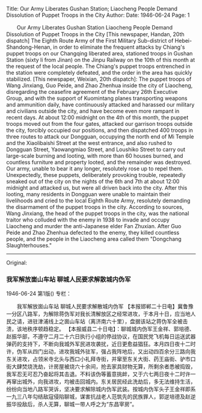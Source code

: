 Title: Our Army Liberates Gushan Station; Liaocheng People Demand Dissolution of Puppet Troops in the City
Author:
Date: 1946-06-24
Page: 1

　　Our Army Liberates Gushan Station
    Liaocheng People Demand Dissolution of Puppet Troops in the City
    [This newspaper, Handan, 20th dispatch] The Eighth Route Army of the First Military Sub-district of Hebei-Shandong-Henan, in order to eliminate the frequent attacks by Chiang's puppet troops on our Changqing liberated area, stationed troops in Gushan Station (sixty li from Jinan) on the Jinpu Railway on the 10th of this month at the request of the local people. The Chiang's puppet troops entrenched in the station were completely defeated, and the order in the area has quickly stabilized.
    [This newspaper, Weixian, 20th dispatch]: The puppet troops of Wang Jinxiang, Guo Peide, and Zhao Zhenhua inside the city of Liaocheng, disregarding the ceasefire agreement of the February 26th Executive Group, and with the support of Kuomintang planes transporting weapons and ammunition daily, have continuously attacked and harassed our military and civilians outside the city, and have become even more rampant in recent days. At about 12:00 midnight on the 4th of this month, the puppet troops moved out from the four gates, attacked our garrison troops outside the city, forcibly occupied our positions, and then dispatched 400 troops in three routes to attack our Dongguan, occupying the north end of Mi Temple and the Xiaolibaishi Street at the west entrance, and also rushed to Dongguan Street, Yaowangmiao Street, and Loushiko Street to carry out large-scale burning and looting, with more than 60 houses burned, and countless furniture and property looted, and the remainder was destroyed. Our army, unable to bear it any longer, resolutely rose up to repel them. Unexpectedly, these puppets, deliberately provoking trouble, repeatedly sneaked out of the city on the nights of the 6th and 7th at about 12:00 midnight and attacked us, but were all driven back into the city. After this looting, many residents in Dongguan were unable to maintain their livelihoods and cried to the local Eighth Route Army, resolutely demanding the disarmament of the puppet troops in the city. According to sources, Wang Jinxiang, the head of the puppet troops in the city, was the national traitor who colluded with the enemy in 1938 to invade and occupy Liaocheng and murder the anti-Japanese elder Fan Zhuxian. After Guo Peide and Zhao Zhenhua defected to the enemy, they killed countless people, and the people in the Liaocheng area called them "Dongchang Slaughterhouses."



<hr /> 

Original: 


### 我军解放崮山车站  聊城人民要求解散城内伪军

1946-06-24
第1版()
专栏：

　　我军解放崮山车站
    聊城人民要求解散城内伪军
    【本报邯郸二十日电】冀鲁豫一分区八路军，为解除蒋伪军对我长清解放区之经常进攻，于本月十日，应当地人民之请，进驻津浦线上之崮山车站（离济南六十里），盘据该站之蒋伪军全被击溃，该地秩序顿趋稳定。
    【本报威县二十日电】：聊城城内伪军王金祥、郭培德、赵振华部，不遵守二月二十六日执行小组的停战协议，在国民党飞机每日运送武器弹药的支持下，不断向我城外军民进攻袭扰，近日更愈益猖狂。本月四日夜十二时许，伪军从四门出动，进攻我城外驻军，强占我阵地后，又出动四百余分三路向我东关进攻，占领米寺北头与西口小礼拜寺街，并窜至东关大街、药王庙街、驴市口街大肆焚烧洗劫，计房屋被烧六十余间，抢去家具财物无算，所剩余者悉被捣毁，我军忍无可忍乃奋起将其击退。不料该伪等蓄意挑衅，又于六七两日夜十二时许一再窜出城外，向我进攻，均被击回城内。东关居民经此洗劫后，多无法维持生活，纷纷向当地八路军哭诉，坚决要求解除城内伪军武装。按城内伪军头子王金祥即系一九三八年勾结敌寇侵陷聊城，谋害抗战老人范筑先的民族罪人，郭逆培德及赵逆振华投敌后，杀人无算，聊城一带人呼之为“东昌宰房”。
